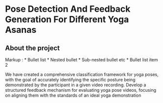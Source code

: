 # Pose Detection And Feedback Generation For Different Yoga Asanas

## About the project

Markup : * Bullet list
              * Nested bullet
                  * Sub-nested bullet etc
          * Bullet list item 2

          
We have created a comprehensive classification framework for yoga poses, with the goal of accurately identifying the specific posture being demonstrated by the participant in a given
video recording.
Develop a structured feedback mechanism for evaluating yoga pose videos, focusing on aligning them with the standards of an ideal yoga demonstration
